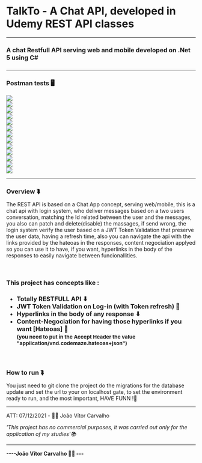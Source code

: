 # TalkTo - A Chat API, developed in Udemy REST API classes
<hr>
<h3>A chat Restfull API serving web and mobile developed on .Net 5 using C#<h3>
<hr>
<h3>Postman tests 🖥️</h3>
<img src="readme-imgs/swagger.jpg"></img>
<br>
<img src="readme-imgs/swagger2.jpg"></img>
<br>
<img src="readme-imgs/register.jpg"></img>
<br>
<img src="readme-imgs/login.jpg"></img>
<br>
<img src="readme-imgs/refresh.jpg"></img>
<br>
<img src="readme-imgs/getall.jpg"></img>
<br>
<img src="readme-imgs/getbyid.jpg"></img>
<br>
<img src="readme-imgs/getbyid2.jpg"></img>
<br>
<img src="readme-imgs/update.jpg"></img>
<br>
<img src="readme-imgs/update.jpg"></img>
<br>
<img src="readme-imgs/addmsg.jpg"></img>
<br>
<img src="readme-imgs/getmsgs.jpg"></img>
<br>
<img src="readme-imgs/updatemsg.jpg"></img>
<br>
<hr>
<h3>Overview ⮯</h3>
<p>The REST API is based on a Chat App concept, serving web/mobile, this is a chat api with login system, who deliver messages based on a two users conversation, matching the Id related between the user and the messages, you also can patch and delete(disable) the massages, if send wrong, the login system verify the user based on a JWT Token Validation that preserve the user data, having a refresh time, also you can navigate the api with the links provided by the hateoas in the responses, content negociation applyed so you can use it to have, if you want, hyperlinks in the body of the responses to easily navigate between funcionallities.</p>
<br>
<h3>This project has concepts like :<h3>
<ul>
  <li>Totally RESTFULL API ⬇</li>
  <li>JWT Token Validation on Log-in (with Token refresh) 🔧</li>
  <li>Hyperlinks in the body of any response ⬇</li>
  <li>Content-Negociation for having those hyperlinks if you want [Hateoas] 🔧
  <br><small>(you need to put in the Accept Header the value "application/vnd.codemaze.hateoas+json")</small></li>  
</ul>
<br>
<h3>How to run ⮯</h3>
<p>You just need to git clone the project do the migrations for the 
  database update and set the url to your on localhost gate, to set the environment ready to run, and the most important, HAVE FUNN !🧑<p>
<hr>
<p>ATT: 07/12/2021 - 👨‍💻 João Vítor Carvalho</p>
<em>'This project has no commercial purposes, it was carried out only for the application of my studies'📚</em>
<hr>
<strong>----João Vítor Carvalho 👨‍💻 ---</strong>

